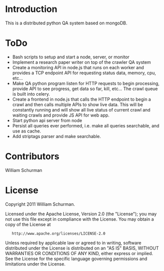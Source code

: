 Introduction
========

This is a distributed python QA system based on mongoDB.

ToDo
=============

* Bash scripts to setup and start a node, server, or monitor
* Implement a research paper writer on top of the crawler QA system
* Create a monitoring API in node.js that runs on each worker and provides a TCP endpoint API for requesting status data, memory, cpu, etc...
* Make QA python program listen for HTTP requests to begin processing, provide API to see progress, get data so far, kill, etc...
  The crawl queue is built into celery.
* Create a frontend in node.js that calls the HTTP endpoint to begin a crawl and then calls multiple APIs to show live data.
  This will be constantly running and will show all live status of current crawl and waiting crawls and provide JS API for web app.
* Start python api server from node
* Persist all queries ever performed, i.e. make all queries searchable, and use as cache.
* Add striptags parser and make searchable.

Contributors
=============

William Schurman

License
========

 Copyright 2011 William Schurman.

   Licensed under the Apache License, Version 2.0 (the "License");
   you may not use this file except in compliance with the License.
   You may obtain a copy of the License at

       http://www.apache.org/licenses/LICENSE-2.0

   Unless required by applicable law or agreed to in writing, software
   distributed under the License is distributed on an "AS IS" BASIS,
   WITHOUT WARRANTIES OR CONDITIONS OF ANY KIND, either express or implied.
   See the License for the specific language governing permissions and
   limitations under the License.